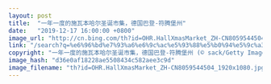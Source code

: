 ```yaml
---
layout: post
title:  "一年一度的施瓦本哈尔圣诞市集，德国巴登-符腾堡州"
date:   "2019-12-17 16:00:00 +0800"
image_url: "http://cn.bing.com/th?id=OHR.HallXmasMarket_ZH-CN8059544504_1920x1080.jpg&rf=LaDigue_1920x1080.jpg&pid=hp"
link: "/search?q=%e6%96%bd%e7%93%a6%e6%9c%ac%e5%93%88%e5%b0%94%e5%9c%a3%e8%af%9e%e5%b8%82%e9%9b%86&form=hpcapt&mkt=zh-cn"
copyright: "一年一度的施瓦本哈尔圣诞市集，德国巴登-符腾堡州 (© sack/Getty Images Plus)"
image_hash: "d36e0af18228ae5508434c582aee3c9d"
image_filename: "th?id=OHR.HallXmasMarket_ZH-CN8059544504_1920x1080.jpg&rf=LaDigue_1920x1080.jpg&pid=hp"
---
```

